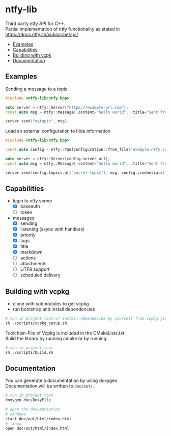 # ntfy-lib

Third party ntfy API for C++.  
Partial implementation of ntfy functionality as stated in https://docs.ntfy.sh/subscribe/api/

- [Examples](#examples)
- [Capabilities](#capabilities)
- [Building with vcpk](#building-with-vcpkg)
- [Documentation](#documentation)

## Examples

Sending a message to a topic:

```C++
#include <ntfy-lib/ntfy.hpp>

auto server = ntfy::Server{"https://example-url.com"};
const auto msg = ntfy::Message{.content="hello world", .title="Sent from my cpp program"};

server.send("mytopic", msg);
```

Load an external configuration to hide information

```C++
#include <ntfy-lib/ntfy.hpp>

const auto config = ntfy::YamlConfiguration::from_file("example.ntfy.config");

auto server = ntfy::Server{config.server_url};
const auto msg = ntfy::Message{.content="hello world", .title="Sent from my cpp program"};

server.send(config.topics.at("secret-topic"), msg, config.credentials);
```

## Capabilities

- login to ntfy server
    - [x] baseauth
    - [ ] token
- messages
    - [x] sending
    - [X] listening (async with handlers)
    - [x] priority
    - [x] tags
    - [x] title
    - [x] markdown
    - [ ] actions
    - [ ] attachments
    - [ ] UTF8 support
    - [ ] scheduled delivery

## Building with vcpkg

- clone with submodules to get vcpkg
- run bootstrap and install dependencies

```bash
# run in project root or install dependecies by yourself from vcpkg.json
sh ./scripts/vcpkg_setup.sh
```

Toolchain-File of Vcpkg is included in the CMakeLists.txt.  
Build the library by running cmake or by running:

```bash
# run in project root
sh ./scripts/build.sh
```

## Documentation

You can generate a documentation by using doxygen.  
Documentation will be written to `doc/out/`.

```bash
# run in project root
doxygen doc/DoxyFile

# open the documentation
# windows
start doc/out/html/index.html
# linux
open doc/out/html/index.html
```
